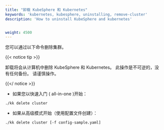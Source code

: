 ```yaml
---
title: "卸载 KubeSphere 和 Kubernetes"
keywords: 'kubernetes, kubesphere, uninstalling, remove-cluster'
description: 'How to uninstall KubeSphere and kubernetes'


weight: 4500
---
```


您可以通过以下命令删除集群。

{{< notice tip >}}

卸载将会从计算机中删除 KubeSphere 和 Kubernetes。 此操作是不可逆的，没有任何备份。 请谨慎操作。

{{</ notice >}}

- 如果您以快速入门 ( all-in-one )开始：

```
./kk delete cluster
```

- 如果从高级模式开始（使用配置文件创建）：

```
./kk delete cluster [-f config-sample.yaml]
```
